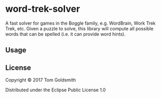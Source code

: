 # word-trek-solver

A fast solver for games in the Boggle family, e.g. WordBrain, Work
Trek Trek, etc. Given a puzzle to solve, this library will compute all
possible words that can be spelled (i.e. it can provide word hints).

## Usage



## License

Copyright © 2017 Tom Goldsmith

Distributed under the Eclipse Public License 1.0
